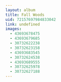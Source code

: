 ```yaml
---
layout: album
title: Fall Woods
uid: 72157697984833042
link: undefined
images:
  - 43693678475
  - 43693679685
  - 30732622238
  - 30732623158
  - 43693683545
  - 30732624538
  - 43693689555
  - 30732625978
  - 30732627188
---
```


